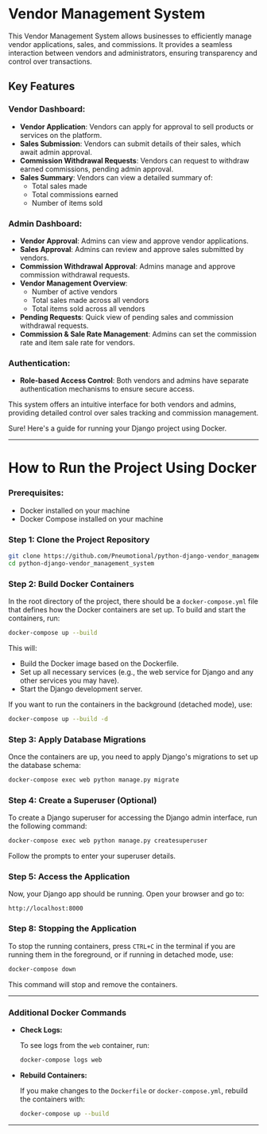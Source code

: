 
# Vendor Management System

This Vendor Management System allows businesses to efficiently manage vendor applications, sales, and commissions. It provides a seamless interaction between vendors and administrators, ensuring transparency and control over transactions.

## Key Features

### Vendor Dashboard:
- **Vendor Application**: Vendors can apply for approval to sell products or services on the platform.
- **Sales Submission**: Vendors can submit details of their sales, which await admin approval.
- **Commission Withdrawal Requests**: Vendors can request to withdraw earned commissions, pending admin approval.
- **Sales Summary**: Vendors can view a detailed summary of:
  - Total sales made
  - Total commissions earned
  - Number of items sold

### Admin Dashboard:
- **Vendor Approval**: Admins can view and approve vendor applications.
- **Sales Approval**: Admins can review and approve sales submitted by vendors.
- **Commission Withdrawal Approval**: Admins manage and approve commission withdrawal requests.
- **Vendor Management Overview**:
  - Number of active vendors
  - Total sales made across all vendors
  - Total items sold across all vendors
- **Pending Requests**: Quick view of pending sales and commission withdrawal requests.
- **Commission & Sale Rate Management**: Admins can set the commission rate and item sale rate for vendors.

### Authentication:
- **Role-based Access Control**: Both vendors and admins have separate authentication mechanisms to ensure secure access.

This system offers an intuitive interface for both vendors and admins, providing detailed control over sales tracking and commission management.



Sure! Here's a guide for running your Django project using Docker.

---

# How to Run the Project Using Docker

### Prerequisites:
- Docker installed on your machine
- Docker Compose installed on your machine

### Step 1: Clone the Project Repository

```bash
git clone https://github.com/Pneumotional/python-django-vendor_management_system.git
cd python-django-vendor_management_system
```


### Step 2: Build Docker Containers

In the root directory of the project, there should be a `docker-compose.yml` file that defines how the Docker containers are set up. To build and start the containers, run:

```bash
docker-compose up --build
```

This will:
- Build the Docker image based on the Dockerfile.
- Set up all necessary services (e.g., the web service for Django and any other services you may have).
- Start the Django development server.

If you want to run the containers in the background (detached mode), use:

```bash
docker-compose up --build -d
```

### Step 3: Apply Database Migrations

Once the containers are up, you need to apply Django's migrations to set up the database schema:

```bash
docker-compose exec web python manage.py migrate
```

### Step 4: Create a Superuser (Optional)

To create a Django superuser for accessing the Django admin interface, run the following command:

```bash
docker-compose exec web python manage.py createsuperuser
```

Follow the prompts to enter your superuser details.


### Step 5: Access the Application

Now, your Django app should be running. Open your browser and go to:

```
http://localhost:8000
```

### Step 8: Stopping the Application

To stop the running containers, press `CTRL+C` in the terminal if you are running them in the foreground, or if running in detached mode, use:

```bash
docker-compose down
```

This command will stop and remove the containers.

---

### Additional Docker Commands

- **Check Logs:**

  To see logs from the `web` container, run:

  ```bash
  docker-compose logs web
  ```

- **Rebuild Containers:**

  If you make changes to the `Dockerfile` or `docker-compose.yml`, rebuild the containers with:

  ```bash
  docker-compose up --build
  ```

---
